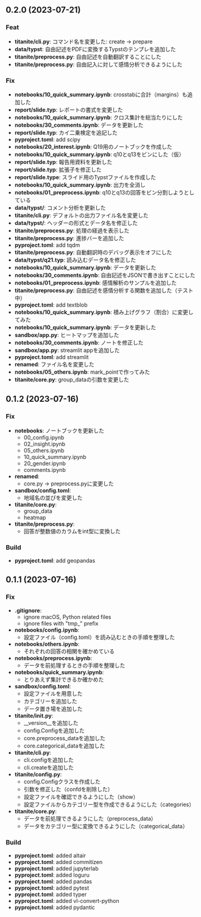 ## 0.2.0 (2023-07-21)

### Feat

- **titanite/cli.py**: コマンド名を変更した: create -> prepare
- **data/typst**: 自由記述をPDFに変換するTypstのテンプレを追加した
- **titanite/preprocess.py**: 自由記述を自動翻訳することにした
- **titanite/preprocess.py**: 自由記入に対して感情分析できるようにした

### Fix

- **notebooks/10_quick_summary.ipynb**: crosstabに合計（margins）も追加した
- **report/slide.typ**: レポートの書式を変更した
- **notebooks/10_quick_summary.ipynb**: クロス集計を総当たりにした
- **notebooks/30_comments.ipynb**: データを更新した
- **report/slide.typ**: カイ二乗検定を追記した
- **pyproject.toml**: add scipy
- **notebooks/20_interest.ipynb**: Q19用のノートブックを作成した
- **notebooks/10_quick_summary.ipynb**: q10とq13をビンにした（仮）
- **report/slide.typ**: 報告用資料を更新した
- **report/slide.typ**: 拡張子を修正した
- **report/slide.type**: スライド用のTypstファイルを作成した
- **notebooks/10_quick_summary.ipynb**: 出力を全消し
- **notebooks/01_preprocess.ipynb**: q10とq13の回答をビン分割しようとしている
- **data/typst/**: コメント分析を更新した
- **titanite/cli.py**: デフォルトの出力ファイル名を変更した
- **data/typst/**: ヘッダーの形式とデータ名を修正した
- **titanite/preprocess.py**: 処理の経過を表示した
- **titanite/preprocess.py**: 進捗バーを追加した
- **pyproject.toml**: add tqdm
- **titanite/preprocess.py**: 自動翻訳時のデバッグ表示をオフにした
- **data/typst/q21.typ**: 読み込むデータ名を修正した
- **notebooks/10_quick_summary.ipynb**: データを更新した
- **notebooks/30_comments.ipynb**: 自由記述をJSONで書き出すことにした
- **notebooks/01_preprocess.ipynb**: 感情解析のサンプルを追加した
- **titanite/preprocess.py**: 自由記述を感情分析する関数を追加した（テスト中）
- **pyproject.toml**: add textblob
- **notebooks/10_quick_summary.ipynb**: 積み上げグラフ（割合）に変更してみた
- **notebooks/10_quick_summary.ipynb**: データを更新した
- **sandbox/app.py**: ヒートマップを追加した
- **notebooks/30_comments.ipynb**: ノートを修正した
- **sandbox/app.py**: streamlit appを追加した
- **pyproject.toml**: add streamlit
- **renamed**: ファイル名を変更した
- **notebooks/05_others.ipynb**: mark_pointで作ってみた
- **titanite/core.py**: group_dataの引数を変更した

## 0.1.2 (2023-07-16)

### Fix

- **notebooks**: ノートブックを更新した
  - 00_config.ipynb
  - 02_insight.ipynb
  - 05_others.ipynb
  - 10_quick_summary.ipynb
  - 20_gender.ipynb
  - comments.ipynb
- **renamed**:
  - core.py -> preprocess.pyに変更した
- **sandbox/config.toml**:
  - 地域名の並びを変更した
- **titanite/core.py**:
  - group_data
  - heatmap
- **titanite/preprocess.py**:
  - 回答が整数値のカラムをint型に変換した

### Build

- **pyproject.toml**: add geopandas

## 0.1.1 (2023-07-16)

### Fix

- **.gitignore**:
  - ignore macOS, Python related files
  - ignore files with "tmp_" prefix
- **notebooks/config.ipynb**:
  - 設定ファイル（config.toml）を読み込むときの手順を整理した
- **notebooks/others.ipynb**:
  - それぞれの回答の相関を確かめている
- **notebooks/preprocess.ipynb**:
  - データを前処理するときの手順を整理した
- **notebooks/quick_summary.ipynb**:
  - とりあえず集計できるか確かめた
- **sandbox/config.toml**:
  - 設定ファイルを用意した
  - カテゴリーを追加した
  - データ置き場を追加した
- **titanite/__init__.py**:
  - __version__を追加した
  - config.Configを追加した
  - core.preprocess_dataを追加した
  - core.categorical_dataを追加した
- **titanite/cli.py**:
  - cli.configを追加した
  - cli.createを追加した
- **titanite/config.py**:
  - config.Configクラスを作成した
  - 引数を修正した（confdを削除した）
  - 設定ファイルを確認できるようにした（show）
  - 設定ファイルからカテゴリー型を作成できるようにした（categories）
- **titanite/core.py**:
  - データを前処理できるようにした（preprocess_data）
  - データをカテゴリー型に変換できるようにした（categorical_data）

### Build

- **pyproject.toml**: added altair
- **pyproject.toml**: added commitizen
- **pyproject.toml**: added jupyterlab
- **pyproject.toml**: added loguru
- **pyproject.toml**: added pandas
- **pyproject.toml**: added pytest
- **pyproject.toml**: added typer
- **pyproject.toml**: added vl-convert-python
- **pyproject.toml**: added pydantic
